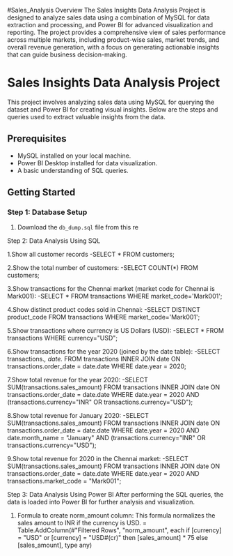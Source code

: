 #Sales_Analysis
Overview
The Sales Insights Data Analysis Project is designed to analyze sales data using a combination of MySQL for data extraction and processing, and Power BI for advanced visualization and reporting. The project provides a comprehensive view of sales performance across multiple markets, including product-wise sales, market trends, and overall revenue generation, with a focus on generating actionable insights that can guide business decision-making.


# Sales Insights Data Analysis Project

This project involves analyzing sales data using MySQL for querying the dataset and Power BI for creating visual insights. Below are the steps and queries used to extract valuable insights from the data.

## Prerequisites

- MySQL installed on your local machine.
- Power BI Desktop installed for data visualization.
- A basic understanding of SQL queries.

## Getting Started

### Step 1: Database Setup

1. Download the `db_dump.sql` file from this re

Step 2: Data Analysis Using SQL

1.Show all customer records
-SELECT * FROM customers;

2.Show the total number of customers:
-SELECT COUNT(*) FROM customers;

3.Show transactions for the Chennai market (market code for Chennai is Mark001):
-SELECT * FROM transactions WHERE market_code='Mark001';

4.Show distinct product codes sold in Chennai:
-SELECT DISTINCT product_code FROM transactions WHERE market_code='Mark001';

5.Show transactions where currency is US Dollars (USD):
-SELECT * FROM transactions WHERE currency="USD";

6.Show transactions for the year 2020 (joined by the date table):
-SELECT transactions.*, date.* 
FROM transactions 
INNER JOIN date 
ON transactions.order_date = date.date 
WHERE date.year = 2020;

7.Show total revenue for the year 2020:
-SELECT SUM(transactions.sales_amount) 
FROM transactions 
INNER JOIN date 
ON transactions.order_date = date.date 
WHERE date.year = 2020 
AND (transactions.currency="INR" OR transactions.currency="USD");

8.Show total revenue for January 2020:
-SELECT SUM(transactions.sales_amount) 
FROM transactions 
INNER JOIN date 
ON transactions.order_date = date.date 
WHERE date.year = 2020 
AND date.month_name = "January" 
AND (transactions.currency="INR" OR transactions.currency="USD");

9.Show total revenue for 2020 in the Chennai market:
-SELECT SUM(transactions.sales_amount) 
FROM transactions 
INNER JOIN date 
ON transactions.order_date = date.date 
WHERE date.year = 2020 
AND transactions.market_code = "Mark001";


Step 3: Data Analysis Using Power BI
After performing the SQL queries, the data is loaded into Power BI for further analysis and visualization.

1. Formula to create norm_amount column:
This formula normalizes the sales amount to INR if the currency is USD.
= Table.AddColumn(#"Filtered Rows", "norm_amount", each if [currency] = "USD" or [currency] = "USD#(cr)" then [sales_amount] * 75 else [sales_amount], type any)
